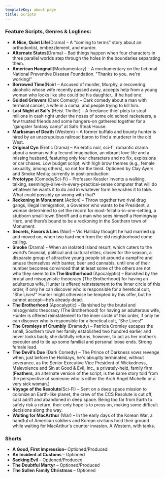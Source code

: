 ```yaml
---
templateKey: about-page
title: Scripts
---
```

### Feature Scripts, Genres & Loglines:



* **A Nice, Quiet Life**(Drama) – A “coming to terms" story about an orthodontist, embezzlement, and murder.
* **Alternate States**(Drama) – Bad things happen when four characters in three parallel worlds step through the holes in the boundaries separating them.
* **American Hangnail**(Mockumentary) – A mockumentary on the fictional National Preventive Disease Foundation. "Thanks to you, we're working!"
* **Borrowed Time**(Noir) – Accused of murder, Murphy, a recovering alcoholic whose wife recently passed away, accepts help from a young woman who looks like she could be his daughter...if he had one.
* **Guided Grievers** (Dark Comedy) – Dark comedy about a man with terminal cancer, a wife in a coma, and people trying to kill him.
* **Last Night at Sal's** (Heist Thriller) – A freelance thief plots to steal millions in cash right under the noses of some old school racketeers, a few trusted friends and some hangers-on gathered together for a “gangster fantasy camp” at Sal’s Steak House.
* **Marksman of Death** (Western) – A former buffalo and bounty hunter is hired by an unscrupulous railroad baron to find a murderer in the old West.
* **Original Cyn** (Erotic Drama) – An erotic noir, sci-fi, romantic drama about a woman with a fecund imagination, an vibrant love life and a missing husband, featuring only four characters and no f/x, explosions or car chases. Low budget script, with high brow themes (e.g., female sexuality, among others), so not for the timid. Optioned by Clay Ayers and Smoke Media; currently in post-production.
* **Prototype** (Comedy/Sci-Fi) – Professor Kessler invents a walking, talking, seemingly-alive-in-every-practical-sense computer that will do whatever he wants it to do and in whatever form he wishes it to take. What could possibly go wrong with that?
* **Reckoning in Monument** (Action) – Throw together two rival drug gangs, illegal immigration, a Governor who wants to be President, a woman determined to set the record for most-fellatio-in-one-setting, a stubborn small-town Sheriff and a man who sees himself a Hemingway Hero, and there’s bound to be a reckoning in the Southern town of Monument.
* **Secrets, Favors & Lies** (Noir) – Vic Halliday thought he had married up and moved on, when two hard men from the old neighborhood come calling.
* **Smoke** (Drama) - When an isolated island resort, which caters to the world’s financial, political and cultural elites, closes for the season, a disparate group of attractive young people sit around a campfire and amuse themselves with banter, beer and cannabis, until one of their number becomes convinced that at least some of the others are not who they seem to be.**The Brotherhood** (Apocalyptic) – Banished by the brutal and misogynistic theocracy (The Brotherhood) for having an adulterous wife, Hunter is offered reinstatement to the inner circle of this order, if only he can discover who is responsible for a heretical cult, “She Lives!” Hunter might otherwise be tempted by this offer, but he cannot accept—he’s already dead.
* **The Brotherhood** (Apocalyptic) – Banished by the brutal and misogynistic theocracy (The Brotherhood) for having an adulterous wife, Hunter is offered reinstatement to the inner circle of this order, if only he can discover who is responsible for a heretical cult, “She Lives!”
* **The Cromleys of Crumbly** (Dramedy) – Patricia Cromley escapes the small, Southern town her family established two hundred earlier and never looks back; she dutifully returns, however, to act as her mother’s executor and to tie up some familial and personal loose ends. Strong female lead.
* **The Devil’s Due** (Dark Comedy) – The Prince of Darkness vows revenge when, just before the Holidays, he's abruptly terminated, without severance, as the Senior Executive Vice President of Wickedness, Malevolence and Sin at Good & Evil, Inc., a privately-held, family firm. (**Feathers**, an alternate version of the script, is the same story told from the perspective of someone who is either the Arch Angel Michelle or a very sick woman.)
* **Voyage of the Resolute**(Sci-Fi) – Sent on a deep space mission to colonize an Earth-like planet, the crew of the CCS Resolute is cut off, cast adrift and abandoned in deep space. Being too far from Earth to safely risk a return, their only hope is to press on, making some difficult decisions along the way.
* **Waiting for MacArthur** (War) – In the early days of the Korean War, a handful of American soldiers and Korean civilians hold their ground while waiting for MacArthur's counter invasion. A Western, with tanks.

### Shorts

* **A Good, First Impression**– Optioned/Produced
* **An Incident at Customs** – Optioned
* **Sacking Evil** – Optioned/Produced
* **The Doubtful Martyr** – Optioned/Produced
* **The Sullen Family Christmas** – Optioned
